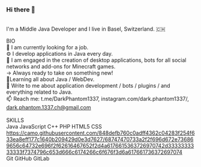 ### Hi there 👋

<!--
**DarkPhantom1337-Lab/DarkPhantom1337-Lab** is a ✨ _special_ ✨ repository because its `README.md` (this file) appears on your GitHub profile.

Here are some ideas to get you started:

- 🔭 I’m currently working on ...
- 🌱 I’m currently learning ...
- 👯 I’m looking to collaborate on ...
- 🤔 I’m looking for help with ...
- 💬 Ask me about ...
- 📫 How to reach me: ...
- 😄 Pronouns: ...
- ⚡ Fun fact: ...
-->

<br /> I'm a Middle Java Developer and I live in Basel, Switzerland. 🇨🇭

BIO
<br /> 🏢 I am currently looking for a job.
<br /> ⚙️ I develop applications in Java every day.
<br /> 💅 I am engaged in the creation of desktop applications, bots for all social networks and add-ons for Minecraft games. 
<br />     ->  Always ready to take on something new!
<br /> 🌱Learning all about Java / WebDev.
<br /> 💬 Write to me about application development / bots / plugins / and everything related to Java.
<br /> 📫 Reach me: t.me/DarkPhantom1337, instagram.com/dark.phantom1337/, dark.phantom.1337.ch@gmail.com
<br /> 
<br /> SKILLS
<br /> Java JavaScript C++ PHP HTML5 CSS 
<br /> https://camo.githubusercontent.com/848defb760c0adff4362c04283f254f633ea8eff177c1640b209429d0e3d7627/68747470733a2f2f696d672e736869656c64732e696f2f62616467652f2d4a6176615363726970742d3333333333333f7374796c653d666c6174266c6f676f3d6a617661736372697074
<br /> Git GitHub GitLab
